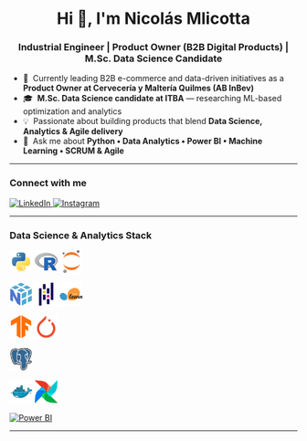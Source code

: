 <h1 align="center">Hi 👋, I'm <strong>Nicolás Mlicotta</strong></h1>
<h3 align="center">Industrial Engineer | Product Owner (B2B Digital Products) | M.Sc. Data Science Candidate </h3>

- 🔭 &nbsp;Currently leading B2B e-commerce and data-driven initiatives as a **Product Owner at Cervecería y Maltería Quilmes (AB InBev)**  
- 🎓 &nbsp;**M.Sc. Data Science candidate at ITBA** — researching ML-based optimization and analytics  
- 💡 &nbsp;Passionate about building products that blend **Data Science, Analytics & Agile delivery**  
- 💬 &nbsp;Ask me about **Python • Data Analytics • Power BI • Machine Learning • SCRUM & Agile**  

---

<h3 align="left">Connect with me</h3>
<p align="left">
  <a href="https://linkedin.com/in/nicolasmateomlicotta" target="_blank">
    <img src="https://raw.githubusercontent.com/rahuldkjain/github-profile-readme-generator/master/src/images/icons/Social/linked-in-alt.svg"
         alt="LinkedIn" width="40" height="30"/>
  </a>
  <a href="https://instagram.com/nicomlicotta" target="_blank">
    <img src="https://raw.githubusercontent.com/rahuldkjain/github-profile-readme-generator/master/src/images/icons/Social/instagram.svg"
         alt="Instagram" width="40" height="30"/>
  </a>
</p>

---
<h3 align="left">Data Science &amp; Analytics Stack</h3>

<p align="left">
  <!-- Core -->
  <a href="https://www.python.org/"><img src="https://raw.githubusercontent.com/devicons/devicon/master/icons/python/python-original.svg"  alt="Python" width="40" height="40"/></a>
  <a href="https://www.r-project.org/"><img src="https://raw.githubusercontent.com/devicons/devicon/master/icons/r/r-original.svg"  alt="R" width="40" height="40"/></a>
  <a href="https://jupyter.org/"><img src="https://raw.githubusercontent.com/devicons/devicon/master/icons/jupyter/jupyter-original.svg"  alt="Jupyter" width="40" height="40"/></a>
  
  <!-- Scientific stack -->
  <a href="https://numpy.org/"><img src="https://raw.githubusercontent.com/devicons/devicon/master/icons/numpy/numpy-original.svg"  alt="NumPy" width="40" height="40"/></a>
  <a href="https://pandas.pydata.org/"><img src="https://raw.githubusercontent.com/devicons/devicon/master/icons/pandas/pandas-original.svg"  alt="Pandas" width="40" height="40"/></a>
  <a href="https://scikit-learn.org/"><img src="https://raw.githubusercontent.com/devicons/devicon/master/icons/scikitlearn/scikitlearn-original.svg"  alt="Scikit-learn" width="40" height="40"/></a>
  
  <!-- Deep Learning -->
  <a href="https://www.tensorflow.org/"><img src="https://raw.githubusercontent.com/devicons/devicon/master/icons/tensorflow/tensorflow-original.svg"  alt="TensorFlow" width="40" height="40"/></a>
  <a href="https://pytorch.org/"><img src="https://raw.githubusercontent.com/devicons/devicon/master/icons/pytorch/pytorch-original.svg"  alt="PyTorch" width="40" height="40"/></a>
  
  <!-- Databases -->
  <a href="https://www.postgresql.org/"><img src="https://raw.githubusercontent.com/devicons/devicon/master/icons/postgresql/postgresql-original.svg"  alt="PostgreSQL" width="40" height="40"/></a>
  
  <!-- Cloud / Dev & MLOps -->
  <a href="https://www.docker.com/"><img src="https://raw.githubusercontent.com/devicons/devicon/master/icons/docker/docker-original.svg"  alt="Docker" width="40" height="40"/></a>
  <a href="https://airflow.apache.org/"><img src="https://raw.githubusercontent.com/devicons/devicon/master/icons/apacheairflow/apacheairflow-original.svg"  alt="Apache Airflow" width="40" height="40"/></a>
  
  <!-- BI -->
  <a href="https://powerbi.microsoft.com/"><img src="https://www.vectorlogo.zone/logos/microsoft_powerbi/microsoft_powerbi-icon.svg" alt="Power BI" width="40" height="40"/></a>
</p>

---
